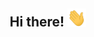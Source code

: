 <div align="center">
  <!-- <h2>Hey there! <img src="https://github.com/ABSphreak/ABSphreak/blob/master/gifs/Hi.gif" width="30px"></h2> -->
   <h2> Hi there! <img src="https://github.com/ABSphreak/ABSphreak/blob/master/gifs/Hi.gif" width="30px"></h2>
   <pre>
   
   </pre>
</div> 
